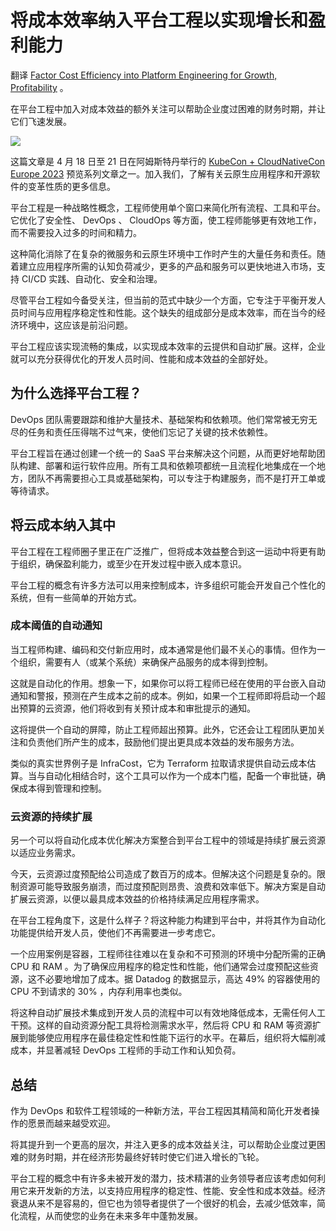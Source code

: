 # 将成本效率纳入平台工程以实现增长和盈利能力

翻译 [Factor Cost Efficiency into Platform Engineering for Growth, Profitability](https://thenewstack.io/factor-cost-efficiency-into-platform-engineering-for-growth-profitability/) 。

在平台工程中加入对成本效益的额外关注可以帮助企业度过困难的财务时期，并让它们飞速发展。

![](https://cdn.thenewstack.io/media/2023/03/4a0a0010-shutterstock_1748417273-1024x683.jpg)

这篇文章是 4 月 18 日至 21 日在阿姆斯特丹举行的 [KubeCon + CloudNativeCon Europe 2023](https://events.linuxfoundation.org/kubecon-cloudnativecon-europe/) 预览系列文章之一。加入我们，了解有关云原生应用程序和开源软件的变革性质的更多信息。

平台工程是一种战略性概念，工程师使用单个窗口来简化所有流程、工具和平台。它优化了安全性、 DevOps 、 CloudOps 等方面，使工程师能够更有效地工作，而不需要投入过多的时间和精力。

这种简化消除了在复杂的微服务和云原生环境中工作时产生的大量任务和责任。随着建立应用程序所需的认知负荷减少，更多的产品和服务可以更快地进入市场，支持 CI/CD 实践、自动化、安全和治理。

尽管平台工程如今备受关注，但当前的范式中缺少一个方面，它专注于平衡开发人员时间与应用程序稳定性和性能。这个缺失的组成部分是成本效率，而在当今的经济环境中，这应该是前沿问题。

平台工程应该实现流畅的集成，以实现成本效率的云提供和自动扩展。这样，企业就可以充分获得优化的开发人员时间、性能和成本效益的全部好处。

## 为什么选择平台工程？

DevOps 团队需要跟踪和维护大量技术、基础架构和依赖项。他们常常被无穷无尽的任务和责任压得喘不过气来，使他们忘记了关键的技术依赖性。

平台工程旨在通过创建一个统一的 SaaS 平台来解决这个问题，从而更好地帮助团队构建、部署和运行软件应用。所有工具和依赖项都统一且流程化地集成在一个地方，团队不再需要担心工具或基础架构，可以专注于构建服务，而不是打开工单或等待请求。

## 将云成本纳入其中

平台工程在工程师圈子里正在广泛推广，但将成本效益整合到这一运动中将更有助于组织，确保盈利能力，或至少在开发过程中嵌入成本意识。

平台工程的概念有许多方法可以用来控制成本，许多组织可能会开发自己个性化的系统，但有一些简单的开始方式。

### 成本阈值的自动通知

当工程师构建、编码和交付新应用时，成本通常是他们最不关心的事情。但作为一个组织，需要有人（或某个系统）来确保产品服务的成本得到控制。

这就是自动化的作用。想象一下，如果你可以将工程师已经在使用的平台嵌入自动通知和警报，预测在产生成本之前的成本。例如，如果一个工程师即将启动一个超出预算的云资源，他们将收到有关预计成本和审批提示的通知。

这将提供一个自动的屏障，防止工程师超出预算。此外，它还会让工程团队更加关注和负责他们所产生的成本，鼓励他们提出更具成本效益的发布服务方法。

类似的真实世界例子是 InfraCost，它为 Terraform 拉取请求提供自动云成本估算。当与自动化相结合时，这个工具可以作为一个成本门槛，配备一个审批链，确保成本得到管理和控制。

### 云资源的持续扩展

另一个可以将自动化成本优化解决方案整合到平台工程中的领域是持续扩展云资源以适应业务需求。

今天，云资源过度预配给公司造成了数百万的成本。但解决这个问题是复杂的。限制资源可能导致服务崩溃，而过度预配则昂贵、浪费和效率低下。解决方案是自动扩展云资源，以便以最具成本效益的价格持续满足应用程序需求。

在平台工程角度下，这是什么样子？将这种能力构建到平台中，并将其作为自动化功能提供给开发人员，使他们不再需要进一步考虑它。

一个应用案例是容器，工程师往往难以在复杂和不可预测的环境中分配所需的正确 CPU 和 RAM 。为了确保应用程序的稳定性和性能，他们通常会过度预配这些资源，这不必要地增加了成本。据 Datadog 的数据显示，高达 49% 的容器使用的 CPU 不到请求的 30% ，内存利用率也类似。

将这种自动扩展技术集成到开发人员的流程中可以有效地降低成本，无需任何人工干预。这样的自动资源分配工具将检测需求水平，然后将 CPU 和 RAM 等资源扩展到能够使应用程序在最佳稳定性和性能下运行的水平。在幕后，组织将大幅削减成本，并显著减轻 DevOps 工程师的手动工作和认知负荷。

## 总结

作为 DevOps 和软件工程领域的一种新方法，平台工程因其精简和简化开发者操作的愿景而越来越受欢迎。

将其提升到一个更高的层次，并注入更多的成本效益关注，可以帮助企业度过更困难的财务时期，并在经济形势最终好转时使它们进入增长的飞轮。

平台工程的概念中有许多未被开发的潜力，技术精湛的业务领导者应该考虑如何利用它来开发新的方法，以支持应用程序的稳定性、性能、安全性和成本效益。经济衰退从来不是容易的，但它也为领导者提供了一个很好的机会，去减少低效率，简化流程，从而使您的业务在未来多年中蓬勃发展。